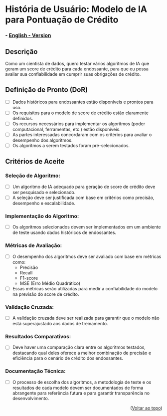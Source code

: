 # História de Usuário: Modelo de IA para Pontuação de Crédito

### - [English - Version](https://github.com/quarks-team/Projeto-Integrador-SPCGrafeno/blob/main/Documents/userStorys/ENUs/ModeloIAVisandoScore.md)

## Descrição
Como um cientista de dados, quero testar vários algoritmos de IA que geram um score de crédito para cada endossante, para que eu possa avaliar sua confiabilidade em cumprir suas obrigações de crédito.

## Definição de Pronto (DoR)
- [ ] Dados históricos para endossantes estão disponíveis e prontos para uso.
- [ ] Os requisitos para o modelo de score de crédito estão claramente definidos.
- [ ] Os recursos necessários para implementar os algoritmos (poder computacional, ferramentas, etc.) estão disponíveis.
- [ ] As partes interessadas concordaram com os critérios para avaliar o desempenho dos algoritmos.
- [ ] Os algoritmos a serem testados foram pré-selecionados.

## Critérios de Aceite

### Seleção de Algoritmo:
- [ ] Um algoritmo de IA adequado para geração de score de crédito deve ser pesquisado e selecionado.
- [ ] A seleção deve ser justificada com base em critérios como precisão, desempenho e escalabilidade.

### Implementação do Algoritmo:
- [ ] Os algoritmos selecionados devem ser implementados em um ambiente de teste usando dados históricos de endossantes.

### Métricas de Avaliação:
- [ ] O desempenho dos algoritmos deve ser avaliado com base em métricas como:
  - Precisão
  - Recall
  - F1-score
  - MSE (Erro Médio Quadrático)
- [ ] Essas métricas serão utilizadas para medir a confiabilidade do modelo na previsão do score de crédito.

### Validação Cruzada:
- [ ] A validação cruzada deve ser realizada para garantir que o modelo não está superajustado aos dados de treinamento.

### Resultados Comparativos:
- [ ] Deve haver uma comparação clara entre os algoritmos testados, destacando qual deles oferece a melhor combinação de precisão e eficiência para o cenário de crédito dos endossantes.

### Documentação Técnica:
- [ ] O processo de escolha dos algoritmos, a metodologia de teste e os resultados de cada modelo devem ser documentados de forma abrangente para referência futura e para garantir transparência no desenvolvimento.

<p align="right">(<a href="#top">Voltar ao topo</a>)</p>
